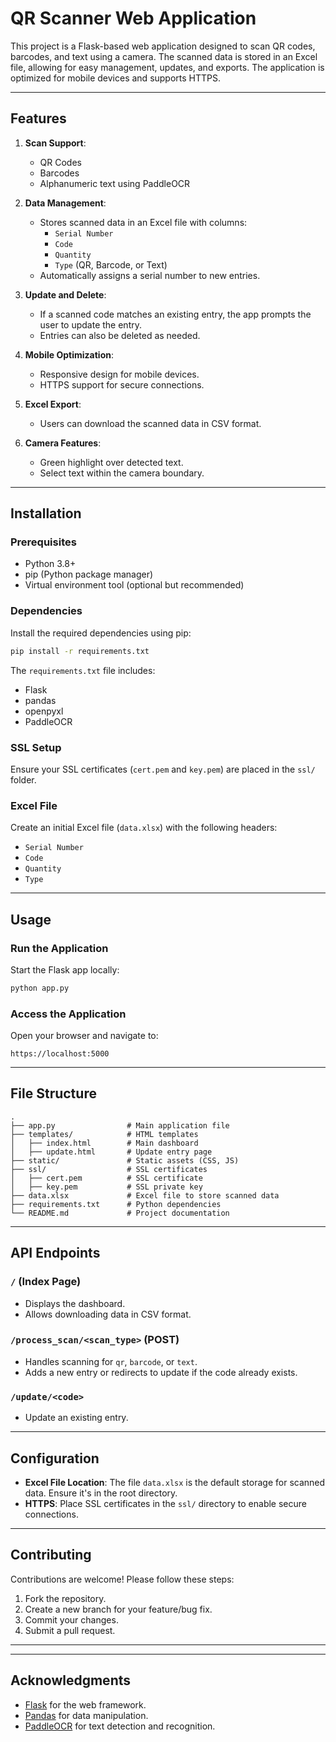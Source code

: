 # QR Scanner Web Application

This project is a Flask-based web application designed to scan QR codes, barcodes, and text using a camera. The scanned data is stored in an Excel file, allowing for easy management, updates, and exports. The application is optimized for mobile devices and supports HTTPS.

---

## Features

1. **Scan Support**:
   - QR Codes
   - Barcodes
   - Alphanumeric text using PaddleOCR

2. **Data Management**:
   - Stores scanned data in an Excel file with columns:
     - `Serial Number`
     - `Code`
     - `Quantity`
     - `Type` (QR, Barcode, or Text)
   - Automatically assigns a serial number to new entries.

3. **Update and Delete**:
   - If a scanned code matches an existing entry, the app prompts the user to update the entry.
   - Entries can also be deleted as needed.

4. **Mobile Optimization**:
   - Responsive design for mobile devices.
   - HTTPS support for secure connections.

5. **Excel Export**:
   - Users can download the scanned data in CSV format.

6. **Camera Features**:
   - Green highlight over detected text.
   - Select text within the camera boundary.

---

## Installation

### Prerequisites
- Python 3.8+
- pip (Python package manager)
- Virtual environment tool (optional but recommended)

### Dependencies
Install the required dependencies using pip:
```bash
pip install -r requirements.txt
```
The `requirements.txt` file includes:
- Flask
- pandas
- openpyxl
- PaddleOCR

### SSL Setup
Ensure your SSL certificates (`cert.pem` and `key.pem`) are placed in the `ssl/` folder.

### Excel File
Create an initial Excel file (`data.xlsx`) with the following headers:
- `Serial Number`
- `Code`
- `Quantity`
- `Type`

---

## Usage

### Run the Application
Start the Flask app locally:
```bash
python app.py
```

### Access the Application
Open your browser and navigate to:
```
https://localhost:5000
```

---

## File Structure
```
.
├── app.py                # Main application file
├── templates/            # HTML templates
│   ├── index.html        # Main dashboard
│   ├── update.html       # Update entry page
├── static/               # Static assets (CSS, JS)
├── ssl/                  # SSL certificates
│   ├── cert.pem          # SSL certificate
│   ├── key.pem           # SSL private key
├── data.xlsx             # Excel file to store scanned data
├── requirements.txt      # Python dependencies
└── README.md             # Project documentation
```

---

## API Endpoints

### `/` (Index Page)
- Displays the dashboard.
- Allows downloading data in CSV format.

### `/process_scan/<scan_type>` (POST)
- Handles scanning for `qr`, `barcode`, or `text`.
- Adds a new entry or redirects to update if the code already exists.

### `/update/<code>`
- Update an existing entry.

---

## Configuration

- **Excel File Location**: The file `data.xlsx` is the default storage for scanned data. Ensure it's in the root directory.
- **HTTPS**: Place SSL certificates in the `ssl/` directory to enable secure connections.

---

## Contributing

Contributions are welcome! Please follow these steps:
1. Fork the repository.
2. Create a new branch for your feature/bug fix.
3. Commit your changes.
4. Submit a pull request.

---


---

## Acknowledgments
- [Flask](https://flask.palletsprojects.com/) for the web framework.
- [Pandas](https://pandas.pydata.org/) for data manipulation.
- [PaddleOCR](https://github.com/PaddlePaddle/PaddleOCR) for text detection and recognition.
